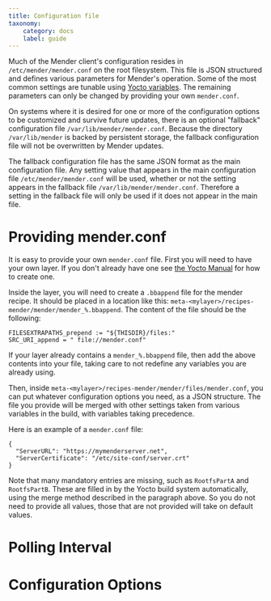 ```yaml
---
title: Configuration file
taxonomy:
    category: docs
    label: guide
---
```


Much of the Mender client's configuration resides in `/etc/mender/mender.conf`
on the root filesystem. This file is JSON structured and defines various
parameters for Mender's operation. Some of the most common settings are tunable
using [Yocto
variables](../../artifacts/yocto-project/image-configuration#configuring-polling-intervals).
The remaining parameters can only be changed by providing your own
`mender.conf`.

On systems where it is desired for one or more of the configuration options to
be customized and survive future updates, there is an optional "fallback"
configuration file `/var/lib/mender/mender.conf`. Because the directory
`/var/lib/mender` is backed by persistent storage, the fallback configuration
file will not be overwritten by Mender updates.

The fallback configuration file has the same JSON format as the main
configuration file. Any setting value that appears in the main configuration
file `/etc/mender/mender.conf` will be used, whether or not the setting appears
in the fallback file `/var/lib/mender/mender.conf`. Therefore a setting in the
fallback file will only be used if it does not appear in the main file.

# Providing mender.conf

It is easy to provide your own `mender.conf` file. First you will need to have
your own layer. If you don't already have one see [the Yocto
Manual](http://www.yoctoproject.org/docs/latest/mega-manual/mega-manual.html?target=_blank#creating-your-own-layer)
for how to create one.

Inside the layer, you will need to create a `.bbappend` file for the mender
recipe. It should be placed in a location like this:
`meta-<mylayer>/recipes-mender/mender/mender_%.bbappend`. The content of the
file should be the following:

```
FILESEXTRAPATHS_prepend := "${THISDIR}/files:"
SRC_URI_append = " file://mender.conf"
```

If your layer already contains a `mender_%.bbappend` file, then add the above
contents into your file, taking care to not redefine any variables you are
already using.

Then, inside `meta-<mylayer>/recipes-mender/mender/files/mender.conf`, you can
put whatever configuration options you need, as a JSON structure. The file you
provide will be merged with other settings taken from various variables in the
build, with variables taking precedence.

Here is an example of a `mender.conf` file:

```
{
  "ServerURL": "https://mymenderserver.net",
  "ServerCertificate": "/etc/site-conf/server.crt"
}
```

Note that many mandatory entries are missing, such as `RootfsPartA` and
`RootfsPartB`. These are filled in by the Yocto build system automatically, using
the merge method described in the paragraph above. So you do not need to provide
all values, those that are not provided will take on default values.

# Polling Interval

# Configuration Options
